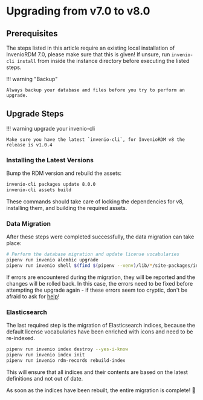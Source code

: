 # Upgrading from v7.0 to v8.0


## Prerequisites

The steps listed in this article require an existing local installation of InvenioRDM 7.0, please make sure that this is given!
If unsure, run `invenio-cli install` from inside the instance directory before executing the listed steps.

!!! warning "Backup"

    Always backup your database and files before you try to perform an upgrade.


## Upgrade Steps

!!! warning upgrade your invenio-cli

    Make sure you have the latest `invenio-cli`, for InvenioRDM v8 the release is v1.0.4


### Installing the Latest Versions

Bump the RDM version and rebuild the assets:

```bash
invenio-cli packages update 8.0.0
invenio-cli assets build
```

These commands should take care of locking the dependencies for v8, installing them, and building the required assets.


### Data Migration

After these steps were completed successfully, the data migration can take place:

```bash
# Perform the database migration and update license vocabularies
pipenv run invenio alembic upgrade
pipenv run invenio shell $(find $(pipenv --venv)/lib/*/site-packages/invenio_app_rdm -name migrate_7_0_to_8_0.py)
```

If errors are encountered during the migration, they will be reported and the changes will be rolled back.
In this case, the errors need to be fixed before attempting the upgrade again - if these errors seem too cryptic, don't be afraid to ask for [help](../../develop/getting-started/help.md)!


### Elasticsearch

The last required step is the migration of Elasticsearch indices, because the default license vocabularies have been enriched with icons and need to be re-indexed.

```bash
pipenv run invenio index destroy --yes-i-know
pipenv run invenio index init
pipenv run invenio rdm-records rebuild-index
```

This will ensure that all indices and their contents are based on the latest definitions and not out of date.

As soon as the indices have been rebuilt, the entire migration is complete! :partying_face:
